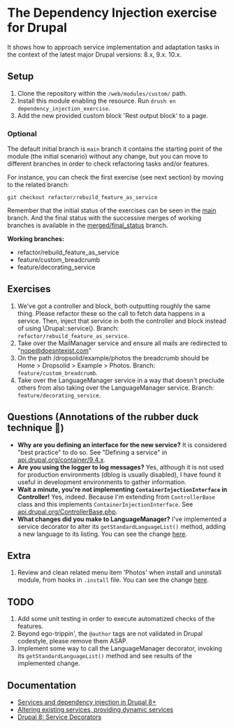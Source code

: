 # The Dependency Injection exercise for Drupal
It shows how to approach service implementation and adaptation tasks in the context of the latest major Drupal versions: 8.x, 9.x. 10.x.

## Setup

1. Clone the repository within the `/web/modules/custom/` path.
1. Install this module enabling the resource. Run `drush en dependency_injection_exercise`.
1. Add the new provided custom block 'Rest output block' to a page.

### Optional

The default initial branch is `main` branch it contains the starting point of the module (the initial scenario) without any change, but you can move to different branches in order to check refactoring tasks and/or features.

For instance, you can check the first exercise (see next section) by moving to the related branch: 
```
git checkout refactor/rebuild_feature_as_service
```

Remember that the initial status of the exercises can be seen in the [main](https://github.com/davidjguru/dependency_injection_exercise/tree/main) branch. And the final status with the successive merges of working branches is available in the [merged/final_status](https://github.com/davidjguru/dependency_injection_exercise/tree/merged/final_status) branch.

**Working branches:**
- refactor/rebuild_feature_as_service
- feature/custom_breadcrumb
- feature/decorating_service

## Exercises

1. We've got a controller and block, both outputting roughly the same thing. Please refactor these so the call to fetch data happens in a service. Then, inject that service in both the controller and block instead of using \Drupal::service(). Branch: `refactor/rebuild_feature_as_service`.
1. Take over the MailManager service and ensure all mails are redirected to "nope@doesntexist.com"
1. On the path /dropsolid/example/photos the breadcrumb should be Home > Dropsolid > Example > Photos. Branch: `feature/custom_breadcrumb`.
1. Take over the LanguageManager service in a way that doesn't preclude others from also taking over the LanguageManager service. Branch: `feature/decorating_service`.

## Questions (Annotations of the rubber duck technique 🐤)

* **Why are you defining an interface for the new service?** It is considered "best practice" to do so. See "Defining a service" in [api.drupal.org/container/9.4.x](https://api.drupal.org/api/drupal/core%21core.api.php/group/container/9.4.x).  
* **Are you using the logger to log messages?** Yes, although it is not used for production environments (dblog is usually disabled), I have found it useful in development environments to gather information.  
* **Wait a minute, you're not implementing `ContainerInjectionInterface` in Controller!** Yes, indeed. Because I'm extending from `ControllerBase` class and this implements `ContainerInjectionInterface`. See [api.drupal.org/ControllerBase.php](https://api.drupal.org/api/drupal/core%21lib%21Drupal%21Core%21Controller%21ControllerBase.php/10).  
* **What changes did you make to LanguageManager?** I've implemented a service decorator to alter its `getStandardLanguageList()` method, adding a new language to its listing. You can see the change [here](https://github.com/davidjguru/dependency_injection_exercise/blob/15af3554162344182f155a8c1c67c6fb8c77b944/src/Service/LanguageManagerDecorator.php#L53).  

## Extra

1. Review and clean related menu item 'Photos' when install and uninstall module, from hooks in `.install` file. You can see the change [here](https://github.com/davidjguru/dependency_injection_exercise/commit/b0c35a192493ad26fa90969f6ad02719f988a115).

## TODO

1. Add some unit testing in order to execute automatized checks of the features.
1. Beyond ego-trippin', the `@author` tags are not validated in Drupal codestyle, please remove them ASAP.
1. Implement some way to call the LanguageManager decorator, invoking its `getStandardLanguageList()` method and see results of the implemented change.

## Documentation

- [Services and dependency injection in Drupal 8+](https://www.drupal.org/docs/drupal-apis/services-and-dependency-injection/services-and-dependency-injection-in-drupal-8)
- [Altering existing services, providing dynamic services](https://www.drupal.org/docs/drupal-apis/services-and-dependency-injection/altering-existing-services-providing-dynamic-services)
- [Drupal 8: Service Decorators](https://www.axelerant.com/blog/drupal-8-service-decorators)
